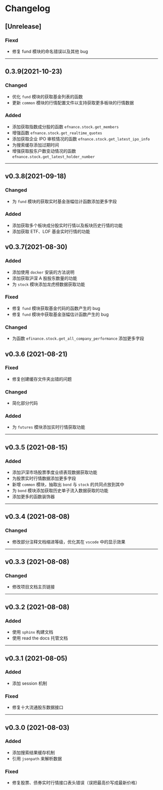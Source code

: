 # Changelog

## [Unrelease]

### Fiexd

- 修复 fund 模块的命名错误以及其他 bug
  
---

## 0.3.9(2021-10-23)

### Changed

- 优化 `fund` 模块的获取基金列表的函数
- 更新 `common` 模块的行情配置文件以支持获取更多板块的行情数据

### Added

- 添加获取指数成分股的函数 `efnance.stock.get_members`
- 增强函数 `efnance.stock.get_realtime_quotes`
- 添加获取企业 IPO 审核情况的函数 `efnance.stock.get_latest_ipo_info`
- 为搜索缓存添加过期时间
- 增强获取股东户数变动情况的函数 `efnance.stock.get_latest_holder_number`

---

## v0.3.8(2021-09-18)

### Changed

- 为 `fund` 模块的获取实时基金涨幅估计函数添加更多字段

### Added

- 添加获取多个板块成分股实时行情以及板块历史行情的功能
- 添加获取 ETF、LOF 基金实时行情的功能

## v0.3.7(2021-08-30)

### Added

- 添加使用 `docker` 安装的方法说明
- 添加获取沪深 A 股股东数量的功能
- 为 `stock` 模块添加龙虎榜数据获取功能

### Fixed

- 修复 `fund` 模块获取基金代码的函数产生的 bug
- 修复 `fund` 模块中获取基金涨幅估计函数产生的 bug

### Changed

- 为函数 `efinance.stock.get_all_company_performance` 添加更多字段

## v0.3.6 (2021-08-21)

### Fixed

- 修复创建缓存文件夹出错的问题

### Changed

- 简化部分代码

### Added

- 为 `futures` 模块添加实时行情获取功能

---

## v0.3.5 (2021-08-15)

### Added

- 添加沪深市场股票季度业绩表现数据获取功能
- 为股票实时行情数据添加更多字段
- 新增 `common` 模块，抽取出 `bond` 与 `stock` 的共同点放到其中
- 为 `bond` 模块添加获取历史单子流入数据获取的功能
- 添加更多的函数装饰器

---

## v0.3.4 (2021-08-08)

### Changed

- 修改部分注释文档缩进等级，优化其在 `vscode` 中的显示效果

---

## v0.3.3 (2021-08-08)

### Changed

- 修改项目文档主页链接

---

## v0.3.2 (2021-08-08)

### Added

- 使用 `sphinx` 构建文档
- 使用 read the docs 托管文档

---

## v0.3.1 (2021-08-05)

### Added

- 添加 session 机制

### Fixed

- 修复十大流通股东数据接口

---

## v0.3.0 (2021-08-03)

### Added

- 添加搜索结果缓存机制
- 引用 `jsonpath` 来解析数据

### Fixed

- 修复股票、债券实时行情接口表头错误（误把最高价写成最新价格）
